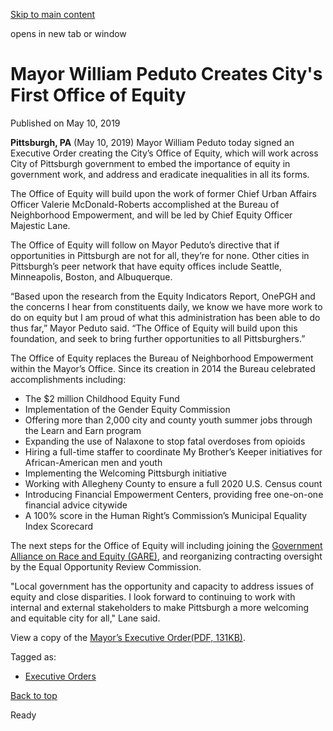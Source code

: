 [Skip to main content](https://www.pittsburghpa.gov/City-Government/Mayor/Executive-Orders/Mayor-William-Peduto-Creates-Citys-First-Office-of-Equity#main-content)

opens in new tab or window

# Mayor William Peduto Creates City's First Office of Equity

Published on May 10, 2019

**Pittsburgh, PA** (May 10, 2019) Mayor William Peduto today signed an Executive Order creating the City’s Office of Equity, which will work across City of Pittsburgh government to embed the importance of equity in government work, and address and eradicate inequalities in all its forms.

The Office of Equity will build upon the work of former Chief Urban Affairs Officer Valerie McDonald-Roberts accomplished at the Bureau of Neighborhood Empowerment, and will be led by Chief Equity Officer Majestic Lane.

The Office of Equity will follow on Mayor Peduto’s directive that if opportunities in Pittsburgh are not for all, they’re for none. Other cities in Pittsburgh’s peer network that have equity offices include Seattle, Minneapolis, Boston, and Albuquerque.

“Based upon the research from the Equity Indicators Report, OnePGH and the concerns I hear from constituents daily, we know we have more work to do on equity but I am proud of what this administration has been able to do thus far,” Mayor Peduto said. “The Office of Equity will build upon this foundation, and seek to bring further opportunities to all Pittsburghers.”

The Office of Equity replaces the Bureau of Neighborhood Empowerment within the Mayor’s Office. Since its creation in 2014 the Bureau celebrated accomplishments including:

- The $2 million Childhood Equity Fund
- Implementation of the Gender Equity Commission
- Offering more than 2,000 city and county youth summer jobs through the Learn and Earn program
- Expanding the use of Nalaxone to stop fatal overdoses from opioids
- Hiring a full-time staffer to coordinate My Brother’s Keeper initiatives for African-American men and youth
- Implementing the Welcoming Pittsburgh initiative
- Working with Allegheny County to ensure a full 2020 U.S. Census count
- Introducing Financial Empowerment Centers, providing free one-on-one financial advice citywide
- A 100% score in the Human Right’s Commission’s Municipal Equality Index Scorecard

The next steps for the Office of Equity will including joining the [Government Alliance on Race and Equity (GARE)](https://www.racialequityalliance.org/), and reorganizing contracting oversight by the Equal Opportunity Review Commission.

"Local government has the opportunity and capacity to address issues of equity and close disparities. I look forward to continuing to work with internal and external stakeholders to make Pittsburgh a more welcoming and equitable city for all," Lane said.

View a copy of the [Mayor’s Executive Order(PDF, 131KB)](https://www.pittsburghpa.gov/files/assets/city/v/1/mayor/documents/executive-orders/5859_office_of_equity_eo.pdf).

Tagged as:

- [Executive Orders](https://www.pittsburghpa.gov/News-articles?dlv_OC%20CL%20City%20News%20Listing=(dd_OC%20News%20Categories=Executive%20Orders))

[Back to top](https://www.pittsburghpa.gov/City-Government/Mayor/Executive-Orders/Mayor-William-Peduto-Creates-Citys-First-Office-of-Equity#body-top)

Ready
